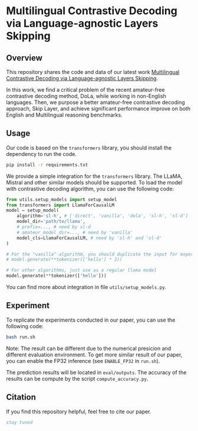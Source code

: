 # Multilingual Contrastive Decoding via Language-agnostic Layers Skipping

## Overview
This repository shares the code and data of our latest work [Multilingual Contrastive Decoding via Language-agnostic Layers Skipping](https://arxiv.org/abs/xxx).

In this work, we find a critical problem of the recent amateur-free contrastive decoding method, DoLa, while working in non-English languages.
Then, we purpose a better amateur-free contrastive decoding approach, Skip Layer, and achieve significant performance improve on both English and Multilingual reasoning benchmarks.

## Usage
Our code is based on the `transformers` library, you should install the dependency to run the code.
```sh
pip install -r requirements.txt
```

We provide a simple integration for the `transformers` library. The LLaMA, Mistral and other similar models should be supported. To load the model with contrastive decoding algorithm, you can use the following code:
```python
from utils.setup_models import setup_model
from transformers import LlamaForCausalLM
model = setup_model(
    algorithm='sl-h', # ['direct', 'vanilla', 'dola', 'sl-h', 'sl-d']
    model_dir='path/to/llama',
    # prefix=..., # need by sl-d
    # amateur_model_dir=..., # need by 'vanilla'
    model_cls=LlamaForCausalLM, # need by 'sl-h' and 'sl-d'
)

# For the "vanilla" algorithm, you should duplicate the input for expert and amateur model:
# model.generate(**tokenizer(['hello'] * 2))

# For other algorithms, just use as a regular llama model
model.generate(**tokenizer(['hello']))
```
You can find more about integration in file `utils/setup_models.py`.

## Experiment
To replicate the experiments conducted in our paper, you can use the following code:
```sh
bash run.sh
```
Note: The result can be different due to the numerical presicion and different evaluation environment. To get more similar result of our paper, you can enable the FP32 inference (see `ENABLE_FP32` in `run.sh`).

The prediction results will be located in `eval/outputs`. The accuracy of the results can be compute by the script `compute_accuracy.py`.

## Citation
If you find this repository helpful, feel free to cite our paper.
```bibtex
stay tuned
```

